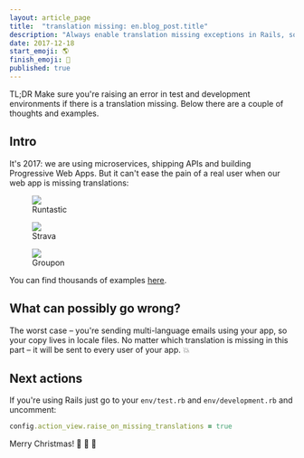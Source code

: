 ```yaml
---
layout: article_page
title:  "translation missing: en.blog_post.title"
description: "Always enable translation missing exceptions in Rails, so you don't have them on live website."
date: 2017-12-18
start_emoji: 🌎
finish_emoji: 🔨
published: true
---
```


TL;DR Make sure you're raising an error in test and development environments if there is a translation missing. Below there are a couple of thoughts and examples.

<!--more-->

## Intro

It's 2017: we are using microservices, shipping APIs and building Progressive Web Apps. But it can't ease the pain of a real user when our web app is missing translations:

<figure>
  <img src="/images/posts/translation_missing/runtastic.png" />
  <figcaption>Runtastic</figcaption>
</figure>

<figure>
  <img src="/images/posts/translation_missing/strava.png" />
  <figcaption>Strava</figcaption>
</figure>

<figure>
  <img src="/images/posts/translation_missing/groupon.png" />
  <figcaption>Groupon</figcaption>
</figure>

You can find thousands of examples [here](https://publicwww.com/websites/translation_missing/).

## What can possibly go wrong?

The worst case – you're sending multi-language emails using your app, so your copy lives in locale files. No matter which translation is missing in this part – it will be sent to every user of your app. 💥

## Next actions

If you're using Rails just go to your `env/test.rb` and `env/development.rb` and uncomment:

~~~ruby
config.action_view.raise_on_missing_translations = true
~~~

Merry Christmas! 🎅 🎄 🎁
